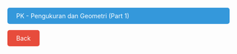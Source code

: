 <style>
  /* Add the following CSS styles for hover effect and animation */
  a:hover {
    background-color: #2980b9; /* Change the color on hover */
    transition: background-color 0.3s ease; /* Add a smooth transition */
  }

  /* Optional: Add styles for the "PK" and "Back" button hover effect and animation */
  span a:hover {
    background-color: #2980b9;
    transform: scale(1.1); /* Add a scale animation on hover */
    transition: background-color 0.3s ease, transform 0.3s ease; /* Add a smooth transition for both properties */
  }
</style>

<a href="https://docs.google.com/presentation/d/1w5rPcABFdqo4sjXidPf800NqfgmQw1kqpwyRDvEfcss/edit?usp=sharing" style="display: block; margin-top: 10px; padding: 10px 20px; background-color: #3498db; color: #fff; text-decoration: none; border-radius: 5px;">PK - Pengukuran dan Geometri (Part 1)</a>

<span style="display: inline-block; margin-top: 10px;">
  <a href="../" style="padding: 10px 20px; background-color: #e74c3c; color: #fff; text-decoration: none; border-radius: 5px;">Back</a>
</span>
